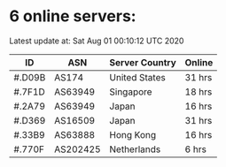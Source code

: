 # 6 online servers:

Latest update at: Sat Aug 01 00:10:12 UTC 2020

| ID | ASN | Server Country | Online |
| -- | --- | -------------- | ------ |
| #.D09B | AS174 | United States | 31 hrs |
| #.7F1D | AS63949 | Singapore | 18 hrs |
| #.2A79 | AS63949 | Japan | 16 hrs |
| #.D369 | AS16509 | Japan | 31 hrs |
| #.33B9 | AS63888 | Hong Kong | 16 hrs |
| #.770F | AS202425 | Netherlands | 6 hrs |

